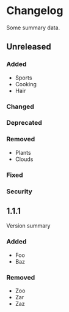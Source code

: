 # Changelog

Some summary data.

## Unreleased
### Added

- Sports
- Cooking
- Hair

### Changed
### Deprecated
### Removed

- Plants
- Clouds

### Fixed
### Security

## 1.1.1

Version summary

### Added
- Foo
- Baz

### Removed
- Zoo
- Zar
- Zaz
